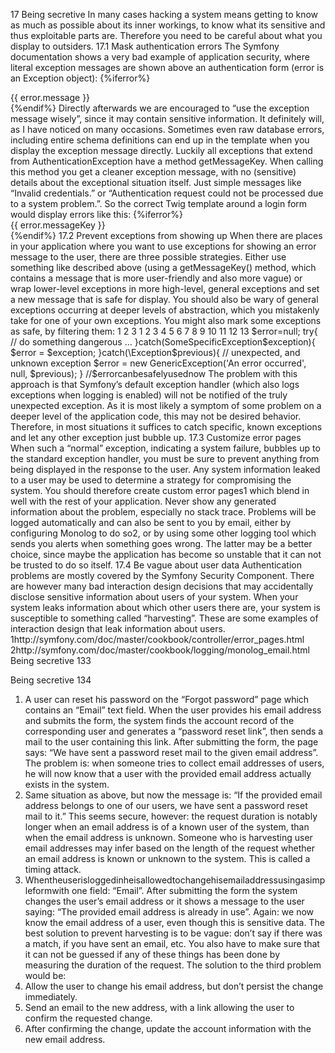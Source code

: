 17 Being secretive
In many cases hacking a system means getting to know as much as possible about its inner workings, to know what its sensitive and thus exploitable parts are. Therefore you need to be careful about what you display to outsiders.
17.1 Mask authentication errors
The Symfony documentation shows a very bad example of application security, where literal exception messages are shown above an authentication form (error is an Exception object):
{%iferror%}
<div>{{ error.message }}</div>
{%endif%}
Directly afterwards we are encouraged to “use the exception message wisely”, since it may contain sensitive information. It definitely will, as I have noticed on many occasions. Sometimes even raw database errors, including entire schema definitions can end up in the template when you display the exception message directly.
Luckily all exceptions that extend from AuthenticationException have a method getMessageKey. When calling this method you get a cleaner exception message, with no (sensitive) details about the exceptional situation itself. Just simple messages like “Invalid credentials.” or “Authentication request could not be processed due to a system problem.”.
So the correct Twig template around a login form would display errors like this:
{%iferror%}
<div>{{ error.messageKey }}</div>
{%endif%}
17.2 Prevent exceptions from showing up
When there are places in your application where you want to use exceptions for showing an error message to the user, there are three possible strategies. Either use something like described above (using a getMessageKey() method, which contains a message that is more user-friendly and also more vague) or wrap lower-level exceptions in more high-level, general exceptions and set a new message that is safe for display. You should also be wary of general exceptions occurring at deeper levels of abstraction, which you mistakenly take for one of your own exceptions. You might also mark some exceptions as safe, by filtering them:
1 2 3
1 2 3 4 5 6 7 8 9
10 11 12 13
$error=null;
try{
// do something dangerous ...
}catch(SomeSpecificException$exception){ $error = $exception;
}catch(\Exception$previous){
// unexpected, and unknown exception
$error = new GenericException('An error occurred', null, $previous);
}
//$errorcanbesafelyusednow
The problem with this approach is that Symfony’s default exception handler (which also logs exceptions when logging is enabled) will not be notified of the truly unexpected exception. As it is most likely a symptom of some problem on a deeper level of the application code, this may not be desired behavior. Therefore, in most situations it suffices to catch specific, known exceptions and let any other exception just bubble up.
17.3 Customize error pages
When such a “normal” exception, indicating a system failure, bubbles up to the standard exception handler, you must be sure to prevent anything from being displayed in the response to the user. Any system information leaked to a user may be used to determine a strategy for compromising the system. You should therefore create custom error pages1 which blend in well with the rest of your application. Never show any generated information about the problem, especially no stack trace. Problems will be logged automatically and can also be sent to you by email, either by configuring Monolog to do so2, or by using some other logging tool which sends you alerts when something goes wrong. The latter may be a better choice, since maybe the application has become so unstable that it can not be trusted to do so itself.
17.4 Be vague about user data
Authentication problems are mostly covered by the Symfony Security Component. There are however many bad interaction design decisions that may accidentally disclose sensitive information about users of your system. When your system leaks information about which other users there are, your system is susceptible to something called “harvesting”. These are some examples of interaction design that leak information about users.
1http://symfony.com/doc/master/cookbook/controller/error_pages.html 2http://symfony.com/doc/master/cookbook/logging/monolog_email.html
Being secretive 133
 
Being secretive 134
1. A user can reset his password on the “Forgot password” page which contains an “Email” text field. When the user provides his email address and submits the form, the system finds the account record of the corresponding user and generates a “password reset link”, then sends a mail to the user containing this link. After submitting the form, the page says: “We have sent a password reset mail to the given email address”.
The problem is: when someone tries to collect email addresses of users, he will now know that
a user with the provided email address actually exists in the system.
2. Same situation as above, but now the message is: “If the provided email address belongs to
one of our users, we have sent a password reset mail to it.”
This seems secure, however: the request duration is notably longer when an email address is of a known user of the system, than when the email address is unknown. Someone who is harvesting user email addresses may infer based on the length of the request whether an email address is known or unknown to the system. This is called a timing attack.
3. Whentheuserisloggedinheisallowedtochangehisemailaddressusingasimpleformwith one field: “Email”. After submitting the form the system changes the user’s email address or it shows a message to the user saying: “The provided email address is already in use”.
Again: we now know the email address of a user, even though this is sensitive data.
The best solution to prevent harvesting is to be vague: don’t say if there was a match, if you have sent an email, etc. You also have to make sure that it can not be guessed if any of these things has been done by measuring the duration of the request.
The solution to the third problem would be:
1. Allow the user to change his email address, but don’t persist the change immediately.
2. Send an email to the new address, with a link allowing the user to confirm the requested
change.
3. After confirming the change, update the account information with the new email address.